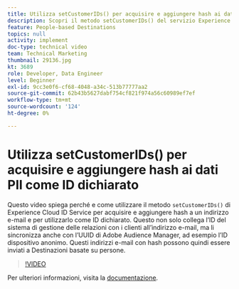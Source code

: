 ```yaml
---
title: Utilizza setCustomerIDs() per acquisire e aggiungere hash ai dati PII come ID dichiarato
description: Scopri il metodo setCustomerIDs() del servizio Experience Cloud ID per acquisire e inserire tramite hash un indirizzo e-mail. Scopri come utilizzarlo come ID dichiarato.
feature: People-based Destinations
topics: null
activity: implement
doc-type: technical video
team: Technical Marketing
thumbnail: 29136.jpg
kt: 3689
role: Developer, Data Engineer
level: Beginner
exl-id: 9cc3e0f6-cf68-4048-a34c-513b77777aa2
source-git-commit: 62b43b5627dabf754cf821f974a56c60989ef7ef
workflow-type: tm+mt
source-wordcount: '124'
ht-degree: 0%

---
```


# Utilizza setCustomerIDs() per acquisire e aggiungere hash ai dati PII come ID dichiarato

Questo video spiega perché e come utilizzare il metodo `setCustomerIDs()` di Experience Cloud ID Service per acquisire e aggiungere hash a un indirizzo e-mail e per utilizzarlo come ID dichiarato. Questo non solo collega l’ID del sistema di gestione delle relazioni con i clienti all’indirizzo e-mail, ma li sincronizza anche con l’UUID di Adobe Audience Manager, ad esempio l’ID dispositivo anonimo. Questi indirizzi e-mail con hash possono quindi essere inviati a Destinazioni basate su persone.

>[!VIDEO](https://video.tv.adobe.com/v/29136/?quality=12)

Per ulteriori informazioni, visita la [documentazione](https://experienceleague.adobe.com/docs/id-service/using/reference/hashing-support.html).
